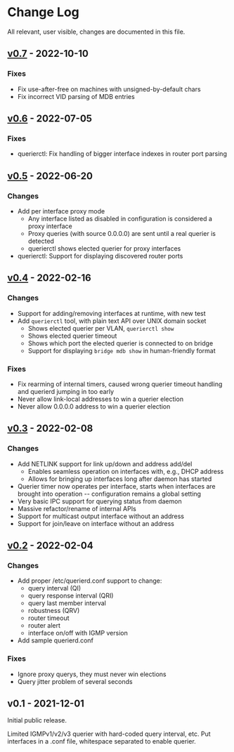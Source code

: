 Change Log
==========

All relevant, user visible, changes are documented in this file.

[v0.7][] - 2022-10-10
---------------------

### Fixes
  - Fix use-after-free on machines with unsigned-by-default chars
  - Fix incorrect VID parsing of MDB entries

[v0.6][] - 2022-07-05
---------------------

### Fixes
  - querierctl: Fix handling of bigger interface indexes in router port parsing

[v0.5][] - 2022-06-20
---------------------

### Changes
  - Add per interface proxy mode
     - Any interface listed as disabled in configuration is considered a
       proxy interface
     - Proxy queries (with source 0.0.0.0) are sent until a real querier is
       detected
     - querierctl shows elected querier for proxy interfaces
  - querierctl: Support for displaying discovered router ports

[v0.4][] - 2022-02-16
---------------------

### Changes
  - Support for adding/removing interfaces at runtime, with new test
  - Add `querierctl` tool, with plain text API over UNIX domain socket
    - Shows elected querier per VLAN, `querierctl show`
	- Shows elected querier timeout
	- Shows which port the elected querier is connected to on bridge
    - Support for displaying `bridge mdb show` in human-friendly format

### Fixes
  - Fix rearming of internal timers, caused wrong querier timeout
    handling and querierd jumping in too early
  - Never allow link-local addresses to win a querier election
  - Never allow 0.0.0.0 address to win a querier election


[v0.3][] - 2022-02-08
---------------------

### Changes
  - Add NETLINK support for link up/down and address add/del
    - Enables seamless operation on interfaces with, e.g., DHCP address
	- Allows for bringing up interfaces long after daemon has started
  - Querier timer now operates per interface, starts when interfaces are
    brought into operation -- configuration remains a global setting
  - Very basic IPC support for querying status from daemon
  - Massive refactor/rename of internal APIs
  - Support for multicast output interface without an address
  - Support for join/leave on interface without an address


[v0.2][] - 2022-02-04
---------------------

### Changes
  - Add proper /etc/querierd.conf support to change:
    - query interval (QI)
	- query response interval (QRI)
	- query last member interval
	- robustness (QRV)
    - router timeout
	- router alert
	- interface on/off with IGMP version
  - Add sample querierd.conf

### Fixes
  - Ignore proxy querys, they must never win elections
  - Query jitter problem of several seconds


v0.1 - 2021-12-01
-----------------

Initial public release.

Limited IGMPv1/v2/v3 querier with hard-coded query interval, etc.  Put
interfaces in a .conf file, whitespace separated to enable querier.

[UNRELEASED]: https://github.com/westermo/querierd/compare/v0.7...HEAD
[v0.7]:       https://github.com/westermo/querierd/compare/v0.7...HEAD
[v0.6]:       https://github.com/westermo/querierd/compare/v0.5...v0.6
[v0.5]:       https://github.com/westermo/querierd/compare/v0.4...v0.5
[v0.4]:       https://github.com/westermo/querierd/compare/v0.3...v0.4
[v0.3]:       https://github.com/westermo/querierd/compare/v0.2...v0.3
[v0.2]:       https://github.com/westermo/querierd/compare/v0.1...v0.2

